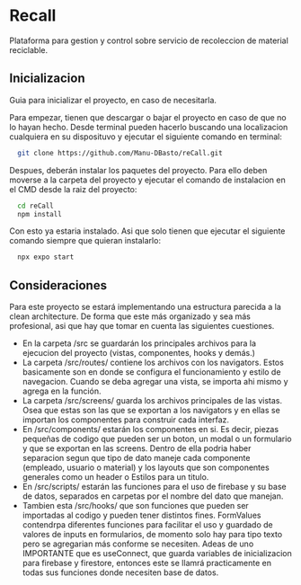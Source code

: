 
# Recall

Plataforma para gestion y control sobre servicio de recoleccion de material reciclable.

## Inicializacion

Guia para inicializar el proyecto, en caso de necesitarla.

Para empezar, tienen que descargar o bajar el proyecto en caso de que no lo hayan hecho. Desde terminal pueden hacerlo buscando una localizacion cualquiera en su disposituvo y ejecutar el siguiente comando en terminal:
```bash
  git clone https://github.com/Manu-DBasto/reCall.git
```

Despues, deberán instalar los paquetes del proyecto. Para ello deben moverse a la carpeta del proyecto y ejecutar el comando de instalacion en el CMD desde la raiz del proyecto:
```bash
  cd reCall
  npm install
```

Con esto ya estaria instalado. Asi que solo tienen que ejecutar el siguiente comando siempre que quieran instalarlo:
```bash
  npx expo start
```


## Consideraciones

Para este proyecto se estará implementando una estructura parecida a la clean architecture. De forma que este más organizado y sea más profesional, asi que hay que tomar en cuenta las siguientes cuestiones.

* En la carpeta /src se guardarán los principales archivos para la ejecucion del proyecto (vistas, componentes, hooks y demás.)
* La carpeta /src/routes/ contiene los archivos con los navigators. Estos basicamente son en donde se configura el funcionamiento y estilo de navegacion. Cuando se deba agregar una vista, se importa ahi mismo y agrega en la función.
* La carpeta /src/screens/ guarda los archivos principales de las vistas. Osea que estas son las que se exportan a los navigators y en ellas se importan los componentes para construir cada interfaz.
* En /src/components/ estarán los componentes en si. Es decir, piezas pequeñas de codigo que pueden ser un boton, un modal o un formulario y que se exportan en las screens. Dentro de ella podria haber separacion segun que tipo de dato maneje cada componente (empleado, usuario o material) y los layouts que son componentes generales como un header o Estilos para un titulo.
* En /src/scripts/ estarán las funciones para el uso de firebase y su base de datos, separados en carpetas por el nombre del dato que manejan.
* Tambien esta /src/hooks/ que son funciones que pueden ser importadas al codigo y pueden tener distintos fines. FormValues contendrpa diferentes funciones para facilitar el uso y guardado de valores de inputs en formularios, de momento solo hay para tipo texto pero se agregarian más conforme se necesiten. Adeas de uno IMPORTANTE que es useConnect, que guarda variables de inicializacion para firebase y firestore, entonces este se llamrá practicamente en todas sus funciones donde necesiten base de datos. 
